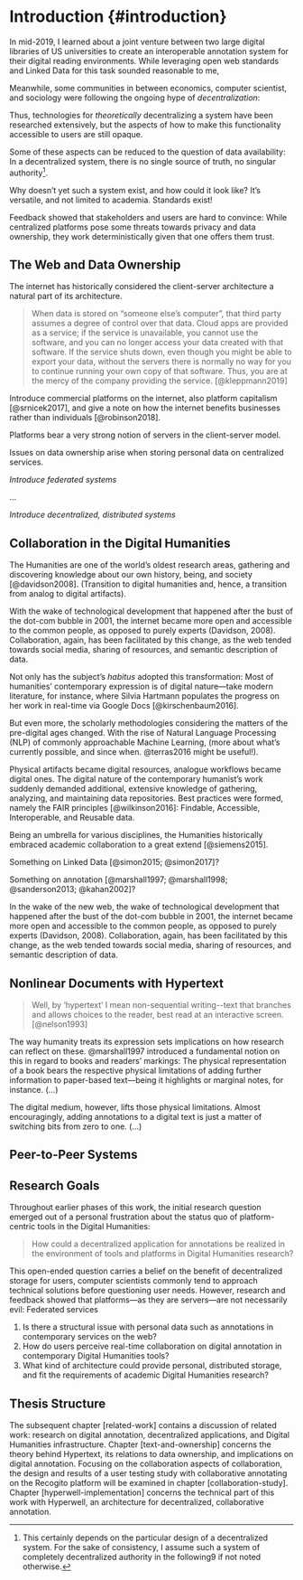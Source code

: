 # Introduction {#introduction}

In mid-2019, I learned about a joint venture between two large digital libraries of US universities to create an interoperable annotation system for their digital reading environments. While leveraging open web standards and Linked Data for this task sounded reasonable to me, 

Meanwhile, some communities in between economics, computer scientist, and sociology were following the ongoing hype of _decentralization_: 

Thus, technologies for _theoretically_ decentralizing a system have been researched extensively, but the aspects of how to make this functionality accessible to users are still opaque.

Some of these aspects can be reduced to the question of data availability: In a decentralized system, there is no single source of truth, no singular authority[^authority].

Why doesn’t yet such a system exist, and how could it look like? It’s versatile, and not limited to academia. Standards exist!

Feedback showed that stakeholders and users are hard to convince: While centralized platforms pose some threats towards privacy and data ownership, they work deterministically given that one offers them trust.

## The Web and Data Ownership

The internet has historically considered the client-server architecture a natural part of its architecture.

> When data is stored on “someone else’s computer”, that third party assumes a degree of control over that data. Cloud apps are provided as a service; if the service is unavailable, you cannot use the software, and you can no longer access your data created with that software. If the service shuts down, even though you might be able to export your data, without the servers there is normally no way for you to continue running your own copy of that software. Thus, you are at the mercy of the company providing the service. [@kleppmann2019]

Introduce commercial platforms on the internet, also platform capitalism [@srnicek2017], and give a note on how the internet benefits businesses rather than individuals [@robinson2018].

Platforms bear a very strong notion of servers in the client-server model.

Issues on data ownership arise when storing personal data on centralized services.

_Introduce federated systems_

…

_Introduce decentralized, distributed systems_

## Collaboration in the Digital Humanities

The Humanities are one of the world’s oldest research areas, gathering and discovering knowledge about our own history, being, and society [@davidson2008]. (Transition to digital humanities and, hence, a transition from analog to digital artifacts).

With the wake of technological development that happened after the bust of the dot-com bubble in 2001, the internet became more open and accessible to the common people, as opposed to purely experts (Davidson, 2008). Collaboration, again, has been facilitated by this change, as the web tended towards social media, sharing of resources, and semantic description of data. 

Not only has the subject’s _habitus_ adopted this transformation: Most of humanities’ contemporary expression is of digital nature—take modern literature, for instance, where Silvia Hartmann populates the progress on her work in real-time via Google Docs [@kirschenbaum2016].

But even more, the scholarly methodologies considering the matters of the pre-digital ages changed. With the rise of Natural Language Processing (NLP) of commonly approachable Machine Learning, (more about what’s currently possible, and since when. @terras2016 might be useful!).

Physical artifacts became digital resources, analogue workflows became digital ones. The digital nature of the contemporary humanist’s work suddenly demanded additional, extensive knowledge of gathering, analyzing, and maintaining data repositories. Best practices were formed, namely the FAIR principles [@wilkinson2016]: Findable, Accessible, Interoperable, and Reusable data. 

<!-- transitioning to collaboration -->
Being an umbrella for various disciplines, the Humanities historically embraced academic collaboration to a great extend [@siemens2015].

Something on Linked Data [@simon2015; @simon2017]?

Something on annotation [@marshall1997; @marshall1998; @sanderson2013; @kahan2002]?



In the wake of the new web, the wake of technological development that happened after the bust of the dot-com bubble in 2001, the internet became more open and accessible to the common people, as opposed to purely experts (Davidson, 2008). Collaboration, again, has been facilitated by this change, as the web tended towards social media, sharing of resources, and semantic description of data.

## Nonlinear Documents with Hypertext

> Well, by ‘hypertext’ I mean non-sequential writing--text that branches and allows choices to the reader, best read at an interactive screen. [@nelson1993]

The way humanity treats its expression sets implications on how research can reflect on these. @marshall1997 introduced a fundamental notion on this in regard to books and readers’ markings: The physical representation of a book bears the respective physical limitations of adding further information to paper-based text—being it highlights or marginal notes, for instance. (…)

The digital medium, however, lifts those physical limitations. Almost encouragingly, adding annotations to a digital text is just a matter of switching bits from zero to one. (…)

## Peer-to-Peer Systems

## Research Goals

Throughout earlier phases of this work, the initial research question emerged out of a personal frustration about the status quo of platform-centric tools in the Digital Humanities:

> How could a decentralized application for annotations be realized in the environment of tools and platforms in Digital Humanities research?

This open-ended question carries a belief on the benefit of decentralized storage for users, computer scientists commonly tend to approach technical solutions before questioning user needs. However, research and feedback showed that platforms—as they are servers—are not necessarily evil: Federated services

1. Is there a structural issue with personal data such as annotations in contemporary services on the web?
1. How do users perceive real-time collaboration on digital annotation in contemporary Digital Humanities tools?
2. What kind of architecture could provide personal, distributed storage, and fit the requirements of academic Digital Humanities research?


## Thesis Structure

The subsequent chapter [related-work] contains a discussion of related work: research on digital annotation, decentralized applications, and Digital Humanities infrastructure. Chapter [text-and-ownership] concerns the theory behind Hypertext, its relations to data ownership, and implications on digital annotation. Focusing on the collaboration aspects of collaboration, the design and results of a user testing study with collaborative annotating on the Recogito platform will be examined in chapter [collaboration-study]. Chapter [hyperwell-implementation] concerns the technical part of this work with Hyperwell, an architecture for decentralized, collaborative annotation.

[^authority]: This certainly depends on the particular design of a decentralized system. For the sake of consistency, I assume such a system of completely decentralized authority in the following9 if not noted otherwise.
